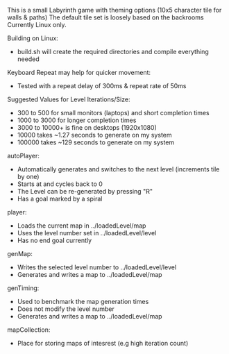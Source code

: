 This is a small Labyrinth game with theming options (10x5 character tile for walls & paths)
The default tile set is loosely based on the backrooms
Currently Linux only.

Building on Linux:
- build.sh will create the required directories and compile everything needed

Keyboard Repeat may help for quicker movement:
- Tested with a repeat delay of 300ms & repeat rate of 50ms

Suggested Values for Level Iterations/Size:
- 300 to 500 for small monitors (laptops) and short completion times
- 1000 to 3000 for longer completion times
- 3000 to 10000+ is fine on desktops (1920x1080)
- 10000 takes ~1.27 seconds to generate on my system
- 100000 takes ~129 seconds to generate on my system

autoPlayer:
- Automatically generates and switches to the next level (increments tile by one)
- Starts at and cycles back to 0
- The Level can be re-generated by pressing "R"
- Has a goal marked by a spiral

player:
- Loads the current map in ../loadedLevel/map
- Uses the level number set in ../loadedLevel/level
- Has no end goal currently

genMap:
- Writes the selected level number to ../loadedLevel/level
- Generates and writes a map to ../loadedLevel/map

genTiming:
- Used to benchmark the map generation times
- Does not modify the level number
- Generates and writes a map to ../loadedLevel/map

mapCollection:
- Place for storing maps of intesrest (e.g high iteration count)
